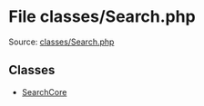 File classes/Search.php
=========

Source: [classes/Search.php](https://github.com/PrestaShop/PrestaShop/blob/1.5.6.0/classes/Search.php)


Classes
-------

* [SearchCore](class.SearchCore.md)

